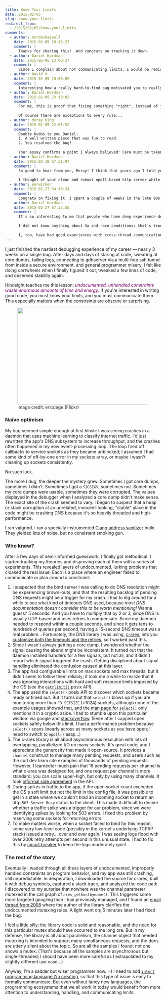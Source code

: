```yaml
---
title: Know Your Limits
date: 2015-02-05
slug: know-your-limits
redirect_from:
  - /2015/02/05/know-your-limits
comments:
  - author: mordachaiwolf
    date: 2015-02-05 10:15:27
    comment: |
      Thanks for sharing this!  And congrats on tracking it down.
  - author: Daniel Hardman
    date: 2015-02-05 13:00:27
    comment: |
      Since I complain about not communicating limits, I would be remiss if I didn't record what I learned so it's at least findable in a web search. :-) I don't think I've ever been more relieved to put a stake through the heart of a bug.
  - author: David H
    date: 2015-02-05 20:08:09
    comment: |
      Interesting how a really hard-to-find bug motivated you to really "clean house" and address a bunch of other issues. "If it aint broke don't fix it", but since it was broke you got to fix some things.
  - author: Daniel Hardman
    date: 2015-02-05 23:19:02
    comment: |
      For me, this is proof that fixing something "right", instead of just kludging something good enough, is often (not always, but often) the most efficient approach. The quick-and-dirty solution might feel faster, but by the time we add in the cost of a learning curve, future maintenance, testing, and support, making haste more slowly is often better.
      
      Of course there are exceptions to every rule...
  - author: Moray King
    date: 2015-02-09 22:01:52
    comment: |
      Double kudos to you Daniel:
      1. A well written piece that was fun to read.
      2. You resolved the bug!
      
      Your essay confirms a point I always believed: Care must be taken when designing and coding a multi-threaded system where concurrent sharing is involved. Concurrency bugs are notoriously difficult to resolve especially if they are intermittent and difficult to trigger. At least you had a trigger, and with it you skillfully converged onto the bug. Well done, Daniel!
  - author: Daniel Hardman
    date: 2015-02-10 07:31:07
    comment: |
      So good to hear from you, Moray! I think that years ago I told you that I thought concurrency wasn't that hard. This makes me eat my words. :-) It may not be that hard in theory, or when a codebase is in its infancy &mdash; but by the time we get to hundreds of thousands of lines of code, with large numbers of threads interacting in complex and unpredictable ways, we better have it right, or we can find ourselves in deep trouble.
      
      I thought of your clean and robust epoll-based http server while I was doing this work...
  - author: earwicker
    date: 2015-02-27 04:10:24
    comment: |
      Congrats on fixing it. I spent a couple of weeks in the late 90s connecting to customer machines and looking at stack traces of several threads that were either deadlocking or trashing each other's data. This was enough to make me back away from that school of currency whose motto is "Just keep adding mutexes until it seems to stay up!" Since then I've stuck to threads that communicate only via queues that contain very simplistic/immutable "work item" objects, or I go the whole hog and use process isolation, with a pool of single-threaded worker processes orchestrated by a single-threaded manager. I also avoid languages with undefined behaviour (like they are plague-carrying rats). This is why I'm not touching Go with a barge pole (undefined behaviour under race conditions).
  - author: Daniel Hardman
    date: 2015-02-27 07:33:55
    comment: |
      It's so interesting to me that people who have deep experience debugging a concurrency problem are usually changed by the experience. They begin to value features of their language or their tools differently when they've experienced the bleak prospect of not being able to figure something out except with a lot of blood, sweat, and tears. And maybe not even then.
      
      I did not know anything about Go and race conditions; that's troubling.
      
      I, too, have had good experiences with cross-thread communication only via queues. That's essentially the same solution that the designer of zmq advocated: http://zeromq.org/blog:multithreading-magic
---
```

I just finished the nastiest debugging experience of my career &mdash; nearly 3 weeks on a single bug. After days and days of staring at code, swearing at core dumps, tailing logs, connecting to gdbserver via a multi-hop ssh tunnel from inside a secure environment, and general programmer misery, I felt like doing cartwheels when I finally figured it out, tweaked a few lines of code, and observed stability again.

Hindsight teaches me this lesson: <em style="color:#706;">undocumented, unhandled constraints waste enormous amounts of time and energy</em>. If you're interested in writing good code, you must know your limits, and you must communicate them. This especially matters when the constraints are obscure or surprising.

<figure><img class="" src="https://farm4.staticflickr.com/3084/3137178654_0796758be3.jpg" alt="" width="500" height="313" /><figcaption>image credit: ericdege (Flickr)</figcaption></figure>
<h3>Naive optimism</h3>
My bug seemed simple enough at first blush: I was seeing crashes in a daemon that uses machine learning to classify internet traffic. I'd just rewritten the app's DNS subsystem to increase throughput, and the crashes often happened in my new event-processing loop. The loop fired off callbacks to service sockets as they became unblocked; I assumed I had some kind of off-by-one error in my sockets array, or maybe I wasn't cleaning up sockets consistently.

No such luck.

The more I dug, the deeper the mystery grew. Sometimes I got core dumps, sometimes I didn't. Sometimes I got a <code>SIGSEGV</code>, sometimes not. Sometimes my core dumps were usable, sometimes they were corrupted. The values displayed in the debugger when I analyzed a core dump didn't make sense. The exact site of the crash seemed to vary. I began to suspect that a heap or stack corruption at an unrelated, innocent-looking, "stable" place in the code might be crashing DNS because it's so heavily threaded and high-performance.

I ran valgrind. I ran a specially instrumented <a href="http://clang.llvm.org/docs/AddressSanitizer.html" target="_blank">Clang address sanitizer</a> build. They yielded lots of noise, but no consistent smoking gun.
<h3>Who knew?</h3>
After a few days of semi-informed guesswork, I finally got methodical. I started tracking my theories and disproving each of them with a series of experiments. This revealed layers of undocumented, lurking problems that cloaked the real issue. Each is a place where an engineer failed to communicate or plan around a constraint:
<ol>
	<li>I suspected that the bind server I was calling to do DNS resolution might be experiencing brown-outs, and that the resulting backlog of pending DNS requests might be a trigger for my crash. I had to dig around for a while to see what kind of timeouts DNS used, because <em>most DNS documentation doesn't consider this to be worth mentioning!</em> Wanna guess? 5 seconds. And you have to multiply that by 2 or 3, since DNS is usually UDP-based and uses retries to compensate. Since my daemon needed to respond within a couple seconds, and since it gets tens to hundreds of queries per second, having a 15-second DNS timeout was a real problem... Fortunately, the DNS library I was using, <a href="http://c-ares.haxx.se" target="cares">c-ares</a>, lets you <a href="http://c-ares.haxx.se/ares_init.html" target="cares">customize both the timeouts and the retries</a>, so I worked past this.</li>
	<li>Since I wasn't always getting a core dump, I wondered whether the signal causing the abend might be inconsistent. It turned out that the daemon installed handlers for a few signals, but not all, and it didn't report which signal triggered the crash. Getting disciplined about signal handling eliminated the confusion caused at this layer.</li>
	<li>The app had configurable limits on max sockets and max threads, but it didn't seem to follow them reliably; it took me a while to realize that it was ignoring interactions with hard and soft resource limits imposed by the OS (see the <a href="http://linux.die.net/man/2/getrlimit" target="_blank"><code>getrlimit()</code></a> posix API).</li>
	<li>The app used the <code>select()</code> posix API to discover which sockets became ready or timed out. But it turns out that <code>select()</code> blows up if you are monitoring more than <code>FD_SETSIZE</code> (=1024) sockets, although none of the example usages showed that, and the <a href="http://linux.die.net/man/2/select" target="_blank">man page for <code>select()</code></a> only mentions it in a cryptic aside. I had to stumble upon this particular wisdom via google and <a href="http://stackoverflow.com/questions/7976388/increasing-limit-of-fd-setsize-and-select" target="_blank">stackoverflow</a>. (Even after I capped open sockets safely below this limit, I had a performance problem because <code>select()</code> scans linearly across as many sockets as you have open; I need to switch to <code>epoll()</code> asap...)</li>
	<li>The c-ares library is all about asynchronous resolution with lots of overlapping, parallelized I/O on many sockets. It's great code, and I appreciate the generosity that made it open-source. It provides a <code>channel</code> construct to manage many pending requests, and users such as the curl dev team cite examples of thousands of pending requests. However, I learnedter much pain that 16 pending requests per channel is what c-ares was designed for, and one request per channel is more standard; you can scale super-high, but only by using many channels. It took <a href="taming-side-agreements.md">informal side agreement</a> in the API.</li>
	<li>During spikes in traffic to the app, if the open socket count exceeded the OS's soft limit but not the limit in the config file, it was possible to get in a state where we couldn't bind an incoming socket to return an http <code>503 Server Busy</code> status to the client. This made it difficult to decide whether a traffic spike was a trigger for our problem, since we were identifying spikes by looking for 503 errors. I fixed this problem by reserving some sockets for returning errors.</li>
	<li>To make matters worse, when a socket failed to bind for this reason, some very low-level code (possibly in the kernel's underlying TCP/IP stack) issued a retry... over and over again. I was seeing logs flood with over 200k retry attempts per second in this unusual state. I had to fix this by <a title="Why Your Software Should Cry" href="dont-forget-the-circuit-breakers.md">circuit breaker</a> to keep the logs moderately quiet.</li>
</ol>
<h3>The rest of the story</h3>
Eventually I waded through all these layers of undocumented, improperly handled constraints on program behavior, and my app was still crashing, still unpredictable. In desperation, I downloaded the source for c-ares, built it with debug symbols, captured a stack trace, and analyzed the code path. I discovered to my surprise that nowhere was the channel parameter mutexed in the call graph of <code>ares_gethostbyname()</code>. This triggered some more targeted googling than I had previously managed, and I found an <a href="http://c-ares.haxx.se/mail/c-ares-archive-2008-05/0039.shtml" target="cares">email thread from 2008</a> where the author of the library clarifies the undocumented mutexing rules. A light went on; 5 minutes later I had fixed the bug.

I feel a little silly; the library code is solid and reasonable, and the need for this particular mutex should have occurred to me long ore. But in my defense, the library is all about parallelism, the channel object that needed mutexing is intended to support many simultaneous requests, and the docs are utterly silent about the topic. So are all the samples I found; not one shows a mutex. (That's because all the samples are asynchronous but single-threaded; I should have been more careful as I extrapolated to my slightly different use case...)

Anyway, I'm a sadder but wiser programmer now. :-) I need to add <a title="Introducing Marks" href="on-bread-recipes-maps-and-intentions.md"><code>intent</code> programming language I'm creating</a>, so that this type of issue is easy to formally communicate. But even without fancy new languages, the programming ecosystems that we all work in today would benefit from more attention to understanding, handling, and communicating limits.

